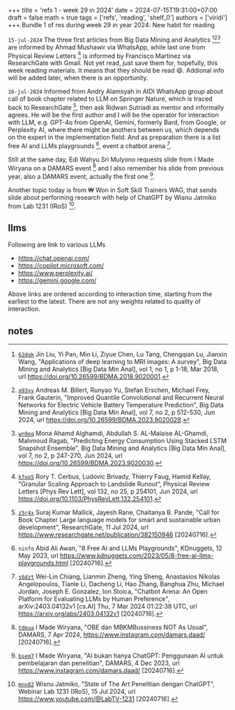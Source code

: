 +++
title = 'refs 1 - week 29 in 2024'
date = 2024-07-15T19:31:00+07:00
draft = false
math = true
tags = ['refs', 'reading', 'shelf_0']
authors = ['viridi']
+++
Bundle 1 of res during week 29 in year 2024: New habit for reading<!--more-->

`15-jul-2024` The three first articles from Big Data Mining and Analytics [^liu_2018][^billert_2024][^alghamdi_2024] are informed by Ahmad Mushawir via WhatsApp, while last one from Physical Review Letters [^cerbus_2024] is informed by Francisco Martínez via ResearchGate with Gmail. Not yet read, just save them for, hopefully, this week reading materials. It means that they should be read :smile:. Addional info will be added later, when there is an opportunity.

`16-jul-2024` Informed from Andry Alamsyah in AIDI WhatsApp group about call of book chapter related to LLM on Springer Nature, which is traced back to ResearchGate [^mallick_2024], then ask Ridwan Sutriadi as mentor and informally agrees. He will be the first author and I will be the operator for interaction with LLM, e.g. GPT-4o from OpenAI, Gemini, formerly Bard, from Google, or Perplexity AI, where there might be anothers between us, which depends on the expert in the implementation field. And as preparation there is a list free AI and LLMs playgrounds [^awan_2023], event a chatbot arena [^chiang_2024].

Still at the same day, Edi Wahyu Sri Mulyono requests slide from I Made Wiryana on a DAMARS event [^wiryana_2024] and I also remember his slide from previous year, also a DAMARS event, actually the first one [^wiryana_2023].

Another topic today is from ₩ Won in Soft Skill Trainers WAG, that sends slide about performing research with help of ChatGPT by Wisnu Jatmiko from Lab 1231 (IRoS) [^jatmiko_2024].


## llms
Following are link to various LLMs

+ https://chat.openai.com/
+ https://copilot.microsoft.com/
+ https://www.perplexity.ai/
+ https://gemini.google.com/

Above links are ordered according to interaction time, starting from the earliest to the latest. There are not any weights related to quality of interaction.


## notes
[^liu_2018]: [`62dgk`](https://osf.io/62dgk) Jin Liu, Yi Pan, Min Li, Ziyue Chen, Lu Tang, Chengqian Lu, Jianxin Wang, "Applications of deep learning to MRI images: A survey", Big Data Mining and Analytics [Big Data Min Anal], vol 1, no 1, p 1-18, Mar 2018, url https://doi.org/10.26599/BDMA.2018.9020001.
[^billert_2024]: [`q93xv`](https://osf.io/q93xv) Andreas M. Billert, Runyao Yu, Stefan Erschen, Michael Frey, Frank Gauterin, "Improved Quantile Convolutional and Recurrent Neural Networks for Electric Vehicle Battery Temperature Prediction", Big Data Mining and Analytics [Big Data Min Anal], vol 7, no 2, p 512-530, Jun 2024, url https://doi.org/10.26599/BDMA.2023.9020028.
[^alghamdi_2024]: [`wn9eq`](https://osf.io/wn9eq) Mona Ahamd Alghamdi, Abdullah S. AL-Malaise AL-Ghamdi, Mahmoud Ragab, "Predicting Energy Consumption Using Stacked LSTM Snapshot Ensemble", Big Data Mining and Analytics [Big Data Min Anal], vol 7, no 2, p 247-270, Jun 2024, url https://doi.org/10.26599/BDMA.2023.9020030. 
[^cerbus_2024]: [`kfup5`](https://osf.io/kfup5) Rory T. Cerbus, Ludovic Brivady, Thierry Faug, Hamid Kellay, "Granular Scaling Approach to Landslide Runout", Physical Review Letters [Phys Rev Lett], vol 132, no 25, p 254101, Jun 2024, url https://doi.org/10.1103/PhysRevLett.132.254101.
[^mallick_2024]: [`z5r4x`](https://osf.io/z5r4x) Suraj Kumar Mallick, Jayesh Rane, Chaitanya B. Pande, "Call for Book Chapter Large language models for smart and sustainable urban development", ResearchGate, 11 Jul 2024, url https://www.researchgate.net/publication/382150946 [20240716].
[^awan_2023]: `ninfo` Abid Ali Awan, "8 Free AI and LLMs Playgrounds", KDnuggets, 12 May 2023, url https://www.kdnuggets.com/2023/05/8-free-ai-llms-playgrounds.html [20240716].
[^chiang_2024]: [`s6dzt`](https://osf.io/s6dzt) Wei-Lin Chiang, Lianmin Zheng, Ying Sheng, Anastasios Nikolas Angelopoulos, Tianle Li, Dacheng Li, Hao Zhang, Banghua Zhu, Michael Jordan, Joseph E. Gonzalez, Ion Stoica, "Chatbot Arena: An Open Platform for Evaluating LLMs by Human Preference", arXiv:2403.04132v1 [cs.AI] Thu, 7 Mar 2024 01:22:38 UTC, url https://arxiv.org/abs/2403.04132v1 [20240716].
[^wiryana_2024]: [`tdeua`](https://osf.io/tdeua) I Made Wiryana, "OBE dan MBKMBussiness NOT As Usual", DAMARS, 7 Apr 2024, https://www.instagram.com/damars.daad/ [20240716].
[^wiryana_2023]: [`bsem7`](https://osf.io/bsem7) I Made Wiryana, "AI bukan hanya ChatGPT: Penggunaan AI untuk pembelajaran dan penelitian", DAMARS, 4 Dec 2023, url https://www.instagram.com/damars.daad/ [20240716].
[^jatmiko_2024]: [`mnv82`](https://osf.io/mnv82) Wisnu Jatmiko, "State of The Art Penelitian dengan ChatGPT", Webinar Lab 1231 (IRoS), 15 Jul 2024, url https://www.youtube.com/@LabTV-1231 [20240716].
